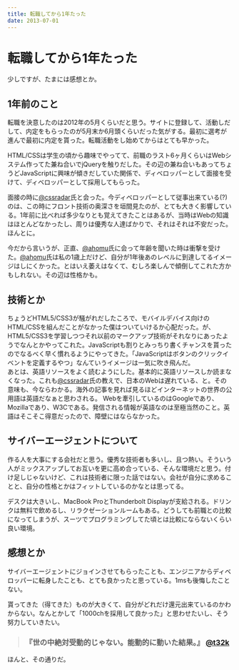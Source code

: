 ```yaml
---
title: 転職してから1年たった
date: 2013-07-01
---
```


# 転職してから1年たった

少しですが、たまには感想とか。

## 1年前のこと

転職を決意したのは2012年の5月くらいだと思う。サイトに登録して、活動しだして、内定をもらったのが5月末か6月頭くらいだった気がする。最初に選考が進んで最初に内定を貰った。転職活動をし始めてからはとても早かった。

HTML/CSSは学生の頃から趣味でやってて、前職のラスト6ヶ月くらいはWebシステム作ってた兼ね合いでjQueryを触りだした。その辺の兼ね合いもあってちょうどJavaScriptに興味が傾きだしていた関係で、ディベロッパーとして面接を受けて、ディベロッパーとして採用してもらった。

面接の時に[@cssradar](http://twitter.com/cssradar)氏と会った。今ディベロッパーとして従事出来ている(?)のは、この時にフロント技術の奥深さを垣間見たのが、とても大きく影響している。1年前に比べれば多少なりとも覚えてきたことはあるが、当時はWebの知識はほとんどなかったし、周りは優秀な人達ばかりで、それはそれは不安だった。ほんとに。  

今だから言いうが、正直、[@ahomu](https://twitter.com/ahomu)氏に会って年齢を聞いた時は衝撃を受けた。[@ahomu](https://twitter.com/ahomu)氏は私の1歳上だけど、自分が1年後あのレベルに到達してるイメージはしにくかった。とはいえ萎えはなくて、むしろ楽しんで傾倒してこれた方かもしれない。その辺は性格かも。

## 技術とか

ちょうどHTML5/CSS3が騒がれだしたころで、モバイルデバイス向けのHTML/CSSを組んだことがなかった僕はついていけるか心配だった。が、HTML5/CSS3を学習しつつそれ以前のマークアップ技術がそれなりにあったようでなんとかやってこれた。JavaScriptも割りとみっちり書くチャンスを貰ったのでなるべく早く慣れるようにやってきた。「JavaScriptはボタンのクリックイベントを定義するやつ」なんていうイメージは一気に吹き飛んだ。
　  
あとは、英語リソースをよく読むようにした。基本的に英語リソースしか読まなくなった。これも[@cssradar](http://twitter.com/cssradar)氏の教えで、日本のWebは遅れている、と。その意味も、今ならわかる。海外の記事を見れば見るほどインターネットの世界の公用語は英語だなぁと思わされる。
Webを牽引しているのはGoogleであり、Mozillaであり、W3Cである。発信される情報が英語なのは至極当然のこと。英語はそこそこ得意だったので、障壁にはならなかった。

## サイバーエージェントについて

作る人を大事にする会社だと思う。優秀な技術者も多いし、且つ熱い。そういう人がミックスアップしてお互いを更に高め合っている、そんな環境だと思う。付け足しじゃないけど、これは技術者に限った話ではない。会社が自分に求めることと、自分の性格とかはフィットしているのかなとは思ってる。

デスクは大きいし、MacBook ProとThunderbolt Displayが支給される。ドリンクは無料で飲めるし、リラクゼーションルームもある。どうしても前職との比較になってしまうが、スーツでプログラミングしてた頃とは比較にならないくらい良い環境。

## 感想とか

サイバーエージェントにジョインさせてもらったことも、エンジニアからディベロッパーに転身したことも、とても良かったと思っている。1msも後悔したことない。

貰ってきた（得てきた）ものが大きくて、自分がどれだけ還元出来ているのかわからない。なんとかして「1000chを採用して良かった」と思わせたいし、そう努力していきたい。

> ### 『世の中絶対受動的じゃない。能動的に動いた結果。』 [@t32k](https://twitter.com/t32k)

ほんと、その通りだ。
